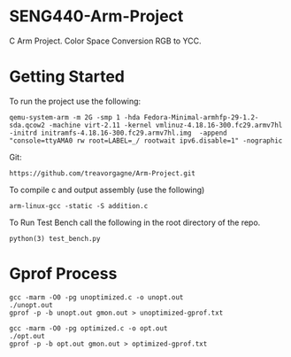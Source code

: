# SENG440-Arm-Project

C Arm Project. Color Space Conversion RGB to YCC.

# Getting Started

To run the project use the following:

```
qemu-system-arm -m 2G -smp 1 -hda Fedora-Minimal-armhfp-29-1.2-sda.qcow2 -machine virt-2.11 -kernel vmlinuz-4.18.16-300.fc29.armv7hl -initrd initramfs-4.18.16-300.fc29.armv7hl.img  -append "console=ttyAMA0 rw root=LABEL=_/ rootwait ipv6.disable=1" -nographic
```

Git:

```
https://github.com/treavorgagne/Arm-Project.git
```

To compile c and output assembly (use the following)

```
arm-linux-gcc -static -S addition.c
```

To Run Test Bench call the following in the root directory of the repo.

```
python(3) test_bench.py
```

# Gprof Process

```
gcc -marm -O0 -pg unoptimized.c -o unopt.out
./unopt.out
gprof -p -b unopt.out gmon.out > unoptimized-gprof.txt

gcc -marm -O0 -pg optimized.c -o opt.out
./opt.out
gprof -p -b opt.out gmon.out > optimized-gprof.txt
```
